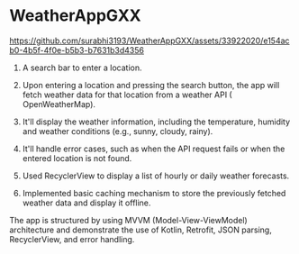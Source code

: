 # WeatherAppGXX

https://github.com/surabhi3193/WeatherAppGXX/assets/33922020/e154acb0-4b5f-4f0e-b5b3-b7631b3d4356

1.  A search bar to enter a location.

2.  Upon entering a location and pressing the search button, the app will fetch weather data for that location from a weather API ( OpenWeatherMap).

3.  It'll display the weather information, including the temperature, humidity and weather conditions (e.g., sunny, cloudy, rainy).

4.  It'll handle error cases, such as when the API request fails or when the entered location is not found.

5.  Used RecyclerView to display a list of hourly or daily weather forecasts.

6.  Implemented basic caching mechanism to store the previously fetched weather data and display it offline.

The app is structured by using MVVM (Model-View-ViewModel) architecture and demonstrate the use of Kotlin, Retrofit, JSON parsing, RecyclerView, and error handling.

